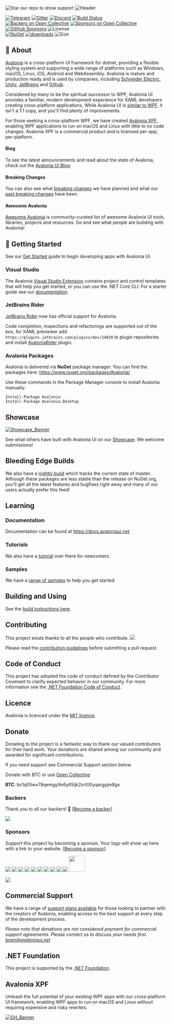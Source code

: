 ![Star our repo to show support](https://user-images.githubusercontent.com/552074/235945895-1b896994-a0b6-4e7c-a522-c5688c4ec1b9.png)
![Header](https://user-images.githubusercontent.com/552074/235865745-2a8e7274-4f66-4f77-8f05-feeb76e7d478.png)

[![Telegram](https://raw.githubusercontent.com/Patrolavia/telegram-badge/master/chat.svg)](https://t.me/Avalonia)
[![Gitter](https://badges.gitter.im/Join%20Chat.svg)](https://gitter.im/AvaloniaUI/Avalonia?utm_campaign=pr-badge&utm_content=badge&utm_medium=badge&utm_source=badge) [![Discord](https://img.shields.io/badge/discord-join%20chat-46BC99)]( https://aka.ms/dotnet-discord) [![Build Status](https://dev.azure.com/AvaloniaUI/AvaloniaUI/_apis/build/status/AvaloniaUI.Avalonia)](https://dev.azure.com/AvaloniaUI/AvaloniaUI/_build/latest?definitionId=4) [![Backers on Open Collective](https://img.shields.io/opencollective/backers/Avalonia?logo=opencollective)](#backers) [![Sponsors on Open Collective](https://img.shields.io/opencollective/sponsors/Avalonia?logo=opencollective)](#sponsors) [![GitHub Sponsors](https://img.shields.io/github/sponsors/AvaloniaUI?logo=github)](https://github.com/sponsors/AvaloniaUI) ![License](https://img.shields.io/github/license/avaloniaui/avalonia.svg)
<br />
[![NuGet](https://img.shields.io/nuget/v/Avalonia.svg)](https://www.nuget.org/packages/Avalonia) [![downloads](https://img.shields.io/nuget/dt/avalonia)](https://www.nuget.org/packages/Avalonia)  ![Size](https://img.shields.io/github/repo-size/avaloniaui/avalonia.svg) 

## 📖 About 

[Avalonia](https://avaloniaui.net) is a cross-platform UI framework for dotnet, providing a flexible styling system and supporting a wide range of platforms such as Windows, macOS, Linux, iOS, Android and WebAssembly. Avalonia is mature and production ready and is used by companies, including [Schneider Electric](https://avaloniaui.net/showcase#se), [Unity](https://avaloniaui.net/showcase#unity), [JetBrains](https://avaloniaui.net/showcase#rider) and [Github](https://avaloniaui.net/showcase#github).

Considered by many to be the spiritual successor to WPF, Avalonia UI provides a familiar, modern development experience for XAML developers creating cross-platform applications. While Avalonia UI is [similar to WPF](https://docs.avaloniaui.net/docs/next/get-started/wpf/), it isn't a 1:1 copy, and you'll find plenty of improvements. 

For those seeking a cross-platform WPF, we have created [Avalonia XPF](https://avaloniaui.net/xpf), enabling WPF applications to run on macOS and Linux with little to no code changes. Avalonia XPF is a commercial product and is licensed per-app, per-platform. 

#### Blog
To see the latest announcements and read about the state of Avalonia, check out the [Avalonia UI Blog](https://www.avaloniaui.net/Blog/).

#### Breaking Changes
You can also see what [breaking changes](https://github.com/AvaloniaUI/Avalonia/issues/3538) we have planned and what our [past breaking changes](https://github.com/AvaloniaUI/Avalonia/wiki/Breaking-Changes) have been. 

#### Awesome Avalonia
[Awesome Avalonia](https://github.com/AvaloniaCommunity/awesome-avalonia) is community-curated list of awesome Avalonia UI tools, libraries, projects and resources. Go and see what people are building with Avalonia!

## 🚀 Getting Started

See our [Get Started](https://avaloniaui.net/GettingStarted) guide to begin developing apps with Avalonia UI. 

### Visual Studio 
The Avalonia [Visual Studio Extension](https://marketplace.visualstudio.com/items?itemName=AvaloniaTeam.AvaloniaforVisualStudio) contains project and control templates that will help you get started, or you can use the .NET Core CLI. For a starter guide see our [documentation](https://docs.avaloniaui.net/docs/getting-started).

### JetBrains Rider
[JetBrains Rider](https://www.jetbrains.com/rider/whatsnew/?mkt_tok=eyJpIjoiTURBNU1HSmhNV0kwTUdFMiIsInQiOiJtNnU2VEc1TlNLa1ZRVkROYmdZYVpYREJsaU1qdUhmS3dxSzRHczdYWHl0RVlTNDMwSFwvNUs3VENTNVM0bVcyNFdaRmVYZzVWTTF1N3VrQWNGTkJreEhlam1hMlB4UVVWcHBGM1dNOUxoXC95YnRQdGgyUXl1YmZCM3h3d3BVWWdBIn0%3D#avalonia-support) now has official support for Avalonia.

Code completion, inspections and refactorings are supported out of the box, for XAML previewer add `https://plugins.jetbrains.com/plugins/dev/14839` to plugin repositories and install [AvaloniaRider](https://github.com/ForNeVeR/AvaloniaRider) plugin.

### Avalonia Packages
Avalonia is delivered via <b>NuGet</b> package manager. You can find the packages here: https://www.nuget.org/packages/Avalonia/

Use these commands in the Package Manager console to install Avalonia manually:
```
Install-Package Avalonia
Install-Package Avalonia.Desktop
```

## Showcase
[![Showcase_Banner](https://user-images.githubusercontent.com/552074/235946124-bf6fda52-0c9f-4730-868b-0de957e5b97b.png)](https://avaloniaui.net/showcase)



See what others have built with Avalonia UI on our [Showcase](https://avaloniaui.net/Showcase). We welcome submissions! 

## Bleeding Edge Builds

We also have a [nightly build](https://github.com/AvaloniaUI/Avalonia/wiki/Using-nightly-build-feed) which tracks the current state of master. Although these packages are less stable than the release on NuGet.org, you'll get all the latest features and bugfixes right away and many of our users actually prefer this feed!

## Learning

### Documentation 
Documentation can be found at https://docs.avaloniaui.net. 

### Tutorials 
We also have a [tutorial](https://docs.avaloniaui.net/docs/getting-started/programming-with-avalonia) over there for newcomers.

### Samples
We have a [range of samples](https://github.com/AvaloniaUI/Avalonia.Samples) to help you get started.

## Building and Using

See the [build instructions here](Documentation/build.md).

## Contributing

This project exists thanks to all the people who contribute.
<a href="https://github.com/AvaloniaUI/Avalonia/graphs/contributors"><img src="https://opencollective.com/Avalonia/contributors.svg?width=890&button=false" /></a>

Please read the [contribution guidelines](CONTRIBUTING.md) before submitting a pull request.

## Code of Conduct

This project has adopted the code of conduct defined by the Contributor Covenant to clarify expected behavior in our community.
For more information see the [.NET Foundation Code of Conduct](https://dotnetfoundation.org/code-of-conduct). 

## Licence

Avalonia is licenced under the [MIT licence](licence.md).

## Donate

Donating to the project is a fantastic way to thank our valued contributors for their hard work. Your donations are shared among our community and awarded for significant contributions.  

If you need support see Commercial Support section below.

Donate with BTC or use [Open Collective](https://opencollective.com/avalonia).

**BTC**: bc1q05wx78qemgy9x6ytl5ljk2xrt00yqargyjm8gx

### Backers

Thank you to all our backers! 🙏 [[Become a backer](https://opencollective.com/Avalonia#backer)]

<a href="https://opencollective.com/Avalonia#backers" target="_blank"><img src="https://opencollective.com/Avalonia/backers.svg?width=890"></a>

### Sponsors

Support this project by becoming a sponsor. Your logo will show up here with a link to your website. [[Become a sponsor](https://opencollective.com/Avalonia#sponsor)]

<a href="https://opencollective.com/Avalonia/sponsor/0/website" target="_blank"><img src="https://opencollective.com/Avalonia/sponsor/0/avatar.svg"></a>
<a href="https://opencollective.com/Avalonia/sponsor/1/website" target="_blank"><img src="https://opencollective.com/Avalonia/sponsor/1/avatar.svg"></a>
<a href="https://opencollective.com/Avalonia/sponsor/2/website" target="_blank"><img src="https://opencollective.com/Avalonia/sponsor/2/avatar.svg"></a>
<a href="https://opencollective.com/Avalonia/sponsor/3/website" target="_blank"><img src="https://opencollective.com/Avalonia/sponsor/3/avatar.svg"></a>
<a href="https://opencollective.com/Avalonia/sponsor/4/website" target="_blank"><img src="https://opencollective.com/Avalonia/sponsor/4/avatar.svg"></a>
<a href="https://opencollective.com/Avalonia/sponsor/5/website" target="_blank"><img src="https://opencollective.com/Avalonia/sponsor/5/avatar.svg"></a>
<a href="https://opencollective.com/Avalonia/sponsor/6/website" target="_blank"><img src="https://opencollective.com/Avalonia/sponsor/6/avatar.svg"></a>
<a href="https://opencollective.com/Avalonia/sponsor/7/website" target="_blank"><img src="https://opencollective.com/Avalonia/sponsor/7/avatar.svg"></a>
<a href="https://opencollective.com/Avalonia/sponsor/8/website" target="_blank"><img src="https://opencollective.com/Avalonia/sponsor/8/avatar.svg"></a>
<a href="https://opencollective.com/Avalonia/sponsor/9/website" target="_blank"><img src="https://opencollective.com/Avalonia/sponsor/9/avatar.svg"></a>
<a href="https://baseheadinc.com/" target="_blank"><img height="50" src="https://baseheadinc.com/wp-content/uploads/2020/09/BH-Logo-for-Site-Header-New.png"></a>

<a href="https://aws.amazon.com/developer/language/net/" target="_blank"><img src="https://github.com/AvaloniaUI/Avalonia/assets/552074/7771d8b9-ef84-4503-9889-033a87d2c852"></a>

## Commercial Support 

We have a range of [support plans available](https://avaloniaui.net/support) for those looking to partner with the creators of Avalonia, enabling access to the best support at every step of the development process.

*Please note that donations are not considered payment for commercial support agreements. Please contact us to discuss your needs first. [team@avaloniaui.net](mailto://team@avaloniaui.net)*
## .NET Foundation

This project is supported by the [.NET Foundation](https://dotnetfoundation.org).

## Avalonia XPF
Unleash the full potential of your existing WPF apps with our cross-platform UI framework, enabling WPF apps to run on macOS and Linux without requiring expensive and risky rewrites.

[![GH_Banner](https://user-images.githubusercontent.com/552074/218457976-92e76834-9e22-4e35-acfa-aa50281bc0f9.png)](https://avaloniaui.net/xpf)
